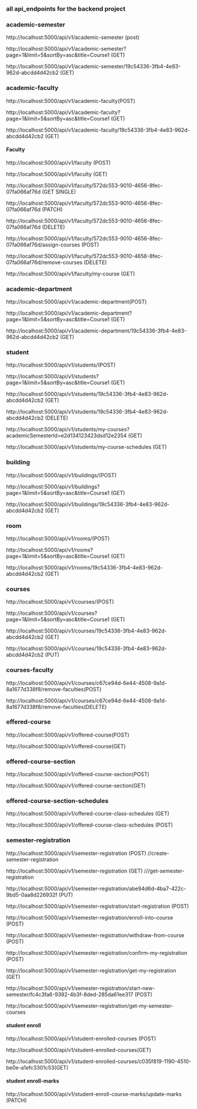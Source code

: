 ### all api_endpoints for the backend project

### academic-semester

http://localhost:5000/api/v1/academic-semester (post)

http://localhost:5000/api/v1/academic-semester?page=1&limit=5&sortBy=asc&title=Course1 (GET)

http://localhost:5000/api/v1/academic-semester/19c54336-3fb4-4e83-962d-abcdd4d42cb2 (GET)

### academic-faculty

http://localhost:5000/api/v1/academic-faculty(POST)

http://localhost:5000/api/v1/academic-faculty?page=1&limit=5&sortBy=asc&title=Course1 (GET)

http://localhost:5000/api/v1/academic-faculty/19c54336-3fb4-4e83-962d-abcdd4d42cb2 (GET)

#### Faculty

http://localhost:5000/api/v1/faculty (POST)

http://localhost:5000/api/v1/faculty (GET)

http://localhost:5000/api/v1/faculty/572dc553-9010-4656-8fec-07fa066af76d (GET SINGLE)

http://localhost:5000/api/v1/faculty/572dc553-9010-4656-8fec-07fa066af76d (PATCH)

http://localhost:5000/api/v1/faculty/572dc553-9010-4656-8fec-07fa066af76d (DELETE)

http://localhost:5000/api/v1/faculty/572dc553-9010-4656-8fec-07fa066af76d/assign-courses (POST)

http://localhost:5000/api/v1/faculty/572dc553-9010-4656-8fec-07fa066af76d/remove-courses (DELETE)

http://localhost:5000/api/v1/faculty/my-course (GET)

### academic-department

http://localhost:5000/api/v1/academic-department(POST)

http://localhost:5000/api/v1/academic-department?page=1&limit=5&sortBy=asc&title=Course1 (GET)

http://localhost:5000/api/v1/academic-department/19c54336-3fb4-4e83-962d-abcdd4d42cb2 (GET)

### student

http://localhost:5000/api/v1/students/(POST)

http://localhost:5000/api/v1/students?page=1&limit=5&sortBy=asc&title=Course1 (GET)

http://localhost:5000/api/v1/students/19c54336-3fb4-4e83-962d-abcdd4d42cb2 (GET)

http://localhost:5000/api/v1/students/19c54336-3fb4-4e83-962d-abcdd4d42cb2 (DELETE)

http://localhost:5000/api/v1/students/my-courses?academicSemesterId=e2d134123423dsd12e2354 (GET)


http://localhost:5000/api/v1/students/my-course-schedules (GET)



### building

http://localhost:5000/api/v1/buildings/(POST)

http://localhost:5000/api/v1/buildings?page=1&limit=5&sortBy=asc&title=Course1 (GET)

http://localhost:5000/api/v1/buildings/19c54336-3fb4-4e83-962d-abcdd4d42cb2 (GET)

### room

http://localhost:5000/api/v1/rooms/(POST)

http://localhost:5000/api/v1/rooms?page=1&limit=5&sortBy=asc&title=Course1 (GET)

http://localhost:5000/api/v1/rooms/19c54336-3fb4-4e83-962d-abcdd4d42cb2 (GET)

### courses

http://localhost:5000/api/v1/courses/(POST)

http://localhost:5000/api/v1/courses?page=1&limit=5&sortBy=asc&title=Course1 (GET)

http://localhost:5000/api/v1/courses/19c54336-3fb4-4e83-962d-abcdd4d42cb2 (GET)

http://localhost:5000/api/v1/courses/19c54336-3fb4-4e83-962d-abcdd4d42cb2 (PUT)

### courses-faculty

http://localhost:5000/api/v1/courses/c67ce94d-6e44-4508-9a1d-8a1677d338f8/remove-faculties(POST)

http://localhost:5000/api/v1/courses/c67ce94d-6e44-4508-9a1d-8a1677d338f8/remove-faculties(DELETE)

### offered-course

http://localhost:5000/api/v1/offered-course(POST)

http://localhost:5000/api/v1/offered-course(GET)

### offered-course-section

http://localhost:5000/api/v1/offered-course-section(POST)

http://localhost:5000/api/v1/offered-course-section(GET)

### offered-course-section-schedules

http://localhost:5000/api/v1/offered-course-class-schedules (GET)

http://localhost:5000/api/v1/offered-course-class-schedules (POST)

### semester-registration

http://localhost:5000/api/v1/semester-registration (POST) //create-semester-registration

http://localhost:5000/api/v1/semester-registration (GET) ///get-semester-registration

http://localhost:5000/api/v1/semester-registration/abe94d6d-4ba7-422c-9bd5-0aa8d226932f (PUT)

http://localhost:5000/api/v1/semester-registration/start-registration (POST)

http://localhost:5000/api/v1/semester-registration/enroll-into-course (POST)

http://localhost:5000/api/v1/semester-registration/withdraw-from-course (POST)

http://localhost:5000/api/v1/semester-registration/confirm-my-registration (POST)

http://localhost:5000/api/v1/semester-registration/get-my-registration (GET)

http://localhost:5000/api/v1/semester-registration/start-new-semester/fc4c3fa6-9392-4b3f-8ded-285da61ee317 (POST)

http://localhost:5000/api/v1/semester-registration/get-my-semester-courses

#### student enroll

http://localhost:5000/api/v1/student-enrolled-courses (POST)

http://localhost:5000/api/v1/student-enrolled-courses(GET)

http://localhost:5000/api/v1/student-enrolled-courses/c035f819-1190-4510-be0e-a1efc3301c53(GET)

#### student enroll-marks

http://localhost:5000/api/v1/student-enroll-course-marks/update-marks (PATCH)
